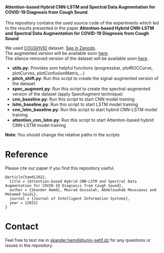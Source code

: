 #### Attention-based Hybrid CNN-LSTM and Spectral Data Augmentation for COVID-19 Diagnosis from Cough Sound
This repository contains the used source code of the experiments which led to the results presented in the paper <b>Attention-based Hybrid CNN-LSTM and Spectral Data Augmentation for COVID-19 Diagnosis from Cough Sound</b>

We used <a href='https://www.nature.com/articles/s41597-021-00937-4'>COUGHVID</a> dataset. <a href='https://zenodo.org/record/4048312'>See in Zenodo</a>. <br> The augmented version will be available soon <a href="https://github.com/skanderhamdi/melspectrogram_spec_aug_30_percent_randomly_freq_time_masking">here</a>. <br>
The silence removed version of the dataset will be available soon <a href="https://github.com/skanderhamdi/coughvid">here</a>.

- <b>utils.py</b>: Provides som helpful functions (progressbar, plotROCCurve, plotCurves, plotConfusionMatrix,...)
- <b>pitch_shift.py</b>: Run this script to create the signal-augmented version of the dataset
- <b>spec_augment.py</b>: Run this script to create the spectral-augmented version of the dataset (apply SpecAugment technique) 
- <b>cnn_baseline.py</b>: Run this script to start CNN model training
- <b>lstm_baseline.py</b>: Run this script to start LSTM model training
- <b>cnn_lstm_baseline.py</b>: Run this script to start hybrid CNN-LSTM model training
- <b>attention_cnn_lstm.py</b>: Run this script to start Attention-based hybrid CNN-LSTM model training

<b>Note: </b> You should change the relative paths in the scripts

# Reference
Please cite our paper if you find this repository useful.

```
@article{hamdi2022,
  title = {Attention-based Hybrid CNN-LSTM and Spectral Data Augmentation for COVID-19 Diagnosis from Cough Sound},
  author = {Skander Hamdi, Mourad Oussalah, Abdelouahab Moussaoui and Mohamed Saidi},
  journal = {Journal of Intelligent Information Systems},
  year = {2022}
}
```

# Contact
Feel free to text me in <a href="skander.hamdi@univ-setif.dz">skander.hamdi@univ-setif.dz</a> for any questions or issues in the repository.
